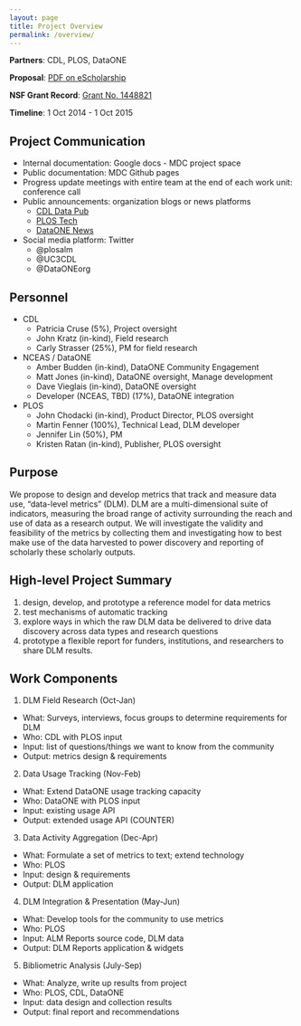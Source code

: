 ```yaml
---
layout: page
title: Project Overview
permalink: /overview/
---
```


**Partners**: CDL, PLOS, DataONE

**Proposal**: [PDF on eScholarship](http://escholarship.org/uc/item/9kf081vf)

**NSF Grant Record**: [Grant No. 1448821](http://www.nsf.gov/awardsearch/showAward?AWD_ID=1448821&HistoricalAwards=false)

**Timeline**: 1 Oct 2014 - 1 Oct 2015


## Project Communication

* Internal documentation: Google docs - MDC project space 
* Public documentation: MDC Github pages 
* Progress update meetings with entire team at the end of each work unit: conference call
* Public announcements: organization blogs or news platforms
  * [CDL Data Pub](http://datapub.cdlib.org)
  * [PLOS Tech](http://blogs.plos.org/tech)
  * [DataONE News](https://www.dataone.org/news)
* Social media platform: Twitter
  * @plosalm
  * @UC3CDL
  * @DataONEorg

## Personnel

* CDL
  * Patricia Cruse (5%), Project oversight
  * John Kratz (in-kind), Field research
  * Carly Strasser (25%), PM for field research
* NCEAS / DataONE
  * Amber Budden (in-kind), DataONE Community Engagement
  * Matt Jones (in-kind), DataONE oversight, Manage development
  * Dave Vieglais (in-kind), DataONE oversight
  * Developer (NCEAS, TBD) (17%), DataONE integration
* PLOS
  * John Chodacki (in-kind), Product Director, PLOS oversight
  * Martin Fenner (100%), Technical Lead, DLM developer
  * Jennifer Lin (50%), PM
  * Kristen Ratan (in-kind), Publisher,  PLOS oversight


## Purpose

We propose to design and develop metrics that track and measure data use, “data-level metrics” (DLM). DLM are a multi-dimensional suite of indicators, measuring the broad range of activity surrounding the reach and use of data as a research output. We will investigate the validity and feasibility of the metrics by collecting them and investigating how to best make use of the data harvested to power discovery and reporting of scholarly these scholarly outputs.  

## High-level Project Summary

1. design, develop, and prototype a reference model for data metrics
1. test mechanisms of automatic tracking
1. explore ways in which the raw DLM data be delivered to drive data discovery across data types and research questions
1. prototype a flexible report for funders, institutions, and researchers to share DLM results.  

## Work Components

1. DLM Field Research (Oct-Jan)

  * What: Surveys, interviews, focus groups to determine requirements for DLM
  * Who: CDL with PLOS input
  * Input: list of questions/things we want to know from the community
  * Output: metrics design & requirements

2. Data Usage Tracking (Nov-Feb)
  * What: Extend DataONE usage tracking capacity 
  * Who: DataONE with PLOS input
  * Input: existing usage API
  * Output: extended usage API (COUNTER)
 
3. Data Activity Aggregation (Dec-Apr)
  * What: Formulate a set of metrics to text; extend technology
  * Who: PLOS
  * Input: design & requirements
  * Output: DLM application
 
4. DLM Integration & Presentation (May-Jun)
  * What:  Develop tools for the community to use metrics
  * Who: PLOS 
  * Input: ALM Reports source code, DLM data
  * Output: DLM Reports application & widgets
  
5. Bibliometric Analysis (July-Sep)
  * What: Analyze, write up results from project
  * Who: PLOS, CDL, DataONE
  * Input: data design and collection results
  * Output: final report and recommendations
